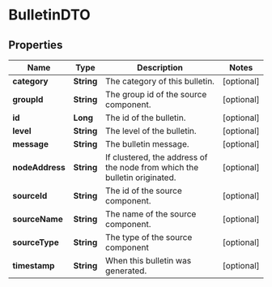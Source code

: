 # BulletinDTO

## Properties
Name | Type | Description | Notes
------------ | ------------- | ------------- | -------------
**category** | **String** | The category of this bulletin. |  [optional]
**groupId** | **String** | The group id of the source component. |  [optional]
**id** | **Long** | The id of the bulletin. |  [optional]
**level** | **String** | The level of the bulletin. |  [optional]
**message** | **String** | The bulletin message. |  [optional]
**nodeAddress** | **String** | If clustered, the address of the node from which the bulletin originated. |  [optional]
**sourceId** | **String** | The id of the source component. |  [optional]
**sourceName** | **String** | The name of the source component. |  [optional]
**sourceType** | **String** | The type of the source component |  [optional]
**timestamp** | **String** | When this bulletin was generated. |  [optional]
